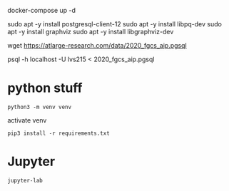 docker-compose up -d

sudo apt -y install postgresql-client-12
sudo apt -y install libpq-dev
sudo apt -y install graphviz
sudo apt -y install libgraphviz-dev

wget https://atlarge-research.com/data/2020_fgcs_aip.pgsql

psql -h localhost -U lvs215 < 2020_fgcs_aip.pgsql

# python stuff

`python3 -m venv venv`

activate venv

`pip3 install -r requirements.txt`

# Jupyter

`jupyter-lab`


